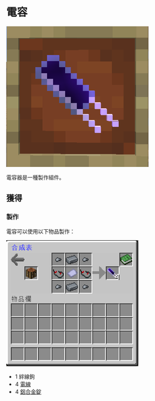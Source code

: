# 電容

![](<../.gitbook/assets/image (94).png>)

電容器是一種製作組件。

## 獲得

### 製作

電容可以使用以下物品製作：

![](<../.gitbook/assets/image (189).png>)

* 1 絆線鉤
* 4 [電線](Wire.md)
* 4 [鋁合金錠](aluminium-alloy-ingot.md)
